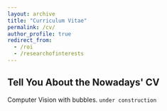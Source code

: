 ```yaml
---
layout: archive
title: "Curriculum Vitae"
permalink: /cv/
author_profile: true
redirect_from:
  - /roi
  - /researchofinterests
---
```


## Tell You About the Nowadays' CV

Computer Vision with bubbles.
`under construction`